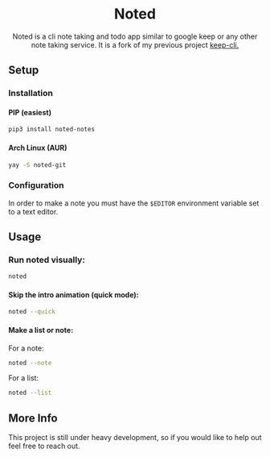 <h1 align="center">Noted</h1>
<p align="center">Noted is a cli note taking and todo app similar to google keep or any other note taking service. It is a fork of my previous project <a href="https://github.com/zack-ashen/keep-cli">keep-cli.</a></p>

## Setup

### Installation

#### PIP (easiest)
```sh
pip3 install noted-notes
```

#### Arch Linux (AUR)
```sh
yay -S noted-git
```

### Configuration
In order to make a note you must have the `$EDITOR` environment variable set to a text editor.

## Usage

### Run noted visually:
```sh
noted
```
#### Skip the intro animation (quick mode):
```sh
noted --quick
```
#### Make a list or note:
For a note:
```sh
noted --note
```
For a list:
```sh
noted --list
```
## More Info
<p> This project is still under heavy development, so if you would like to help out feel free to reach out. </p>
